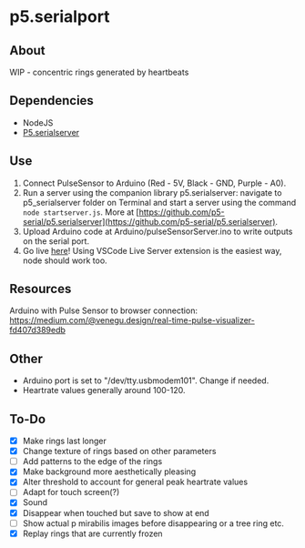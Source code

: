 # p5.serialport

## About

WIP - concentric rings generated by heartbeats

## Dependencies
- NodeJS
- [P5.serialserver](https://github.com/p5-serial/p5.serialserver)

## Use

1. Connect PulseSensor to Arduino (Red - 5V, Black - GND, Purple - A0).
2. Run a server using the companion library p5.serialserver: navigate to p5_serialserver folder on Terminal and start a server using the command `node startserver.js`. 
More at [https://github.com/p5-serial/p5.serialserver](https://github.com/p5-serial/p5.serialserver). 
3. Upload Arduino code at Arduino/pulseSensorServer.ino to write outputs on the serial port.
4. Go live [here](http://127.0.0.1:5500)! Using VSCode Live Server extension is the easiest way, node should work too. 

## Resources
Arduino with Pulse Sensor to browser connection: 
https://medium.com/@venegu.design/real-time-pulse-visualizer-fd407d389edb

## Other
- Arduino port is set to "/dev/tty.usbmodem101". Change if needed.
- Heartrate values generally around 100-120. 

## To-Do
- [x] Make rings last longer
- [x] Change texture of rings based on other parameters
- [ ] Add patterns to the edge of the rings 
- [x] Make background more aesthetically pleasing
- [x] Alter threshold to account for general peak heartrate values 
- [ ] Adapt for touch screen(?)
- [x] Sound
- [x] Disappear when touched but save to show at end 
- [ ] Show actual p mirabilis images before disappearing or a tree ring etc. 
- [x] Replay rings that are currently frozen